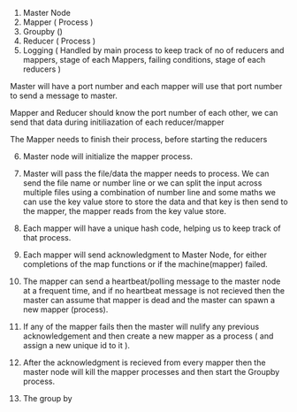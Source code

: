 1. Master Node
2. Mapper ( Process )
3. Groupby ()
4. Reducer ( Process )
5. Logging ( Handled by main process to keep track of no of reducers and mappers, stage of each Mappers, failing conditions, stage of each reducers )

Master will have a port number and each mapper will use that port number to send a message to master.

Mapper and Reducer should know the port number of each other, we can send that data during initiliazation of each reducer/mapper

The Mapper needs to finish their process, before starting the reducers

6. Master node will initialize the mapper process.

7. Master will pass the file/data the mapper needs to process. We can send the file name or number line or we can split the input across multiple files using a combination of number line and some maths we can use the key value store to store the data and that key is then send to the mapper, the mapper reads from the key value store. 

8. Each mapper will have a unique hash code, helping us to keep track of that process.

9. Each mapper will send acknowledgment to Master Node, for either completions of the map functions or if the machine(mapper) failed.

10. The mapper can send a heartbeat/polling message to the master node at a frequent time, and if no heartbeat message is not recieved then the master can assume that mapper is dead and the master can spawn a new mapper (process).

10. If any of the mapper fails then the master will nulify any previous acknowledgement and then create a new mapper as a process ( and assign a new unique id to it ).

11. After the acknowledgment is recieved from every mapper then the master node will kill the mapper processes and then start the Groupby process.

12. The group by    